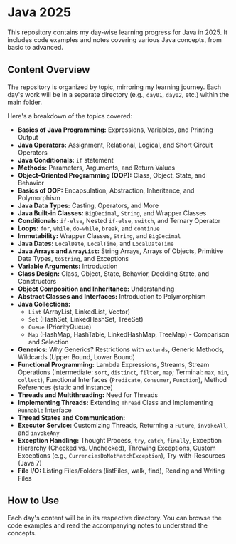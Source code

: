 # Java 2025

This repository contains my day-wise learning progress for Java in 2025.  It includes code examples and notes covering various Java concepts, from basic to advanced.

## Content Overview

The repository is organized by topic, mirroring my learning journey.  Each day's work will be in a separate directory (e.g., `day01`, `day02`, etc.) within the main folder.

Here's a breakdown of the topics covered:

* **Basics of Java Programming:** Expressions, Variables, and Printing Output
* **Java Operators:** Assignment, Relational, Logical, and Short Circuit Operators
* **Java Conditionals:** `if` statement
* **Methods:** Parameters, Arguments, and Return Values
* **Object-Oriented Programming (OOP):** Class, Object, State, and Behavior
* **Basics of OOP:** Encapsulation, Abstraction, Inheritance, and Polymorphism
* **Java Data Types:** Casting, Operators, and More
* **Java Built-in Classes:** `BigDecimal`, `String`, and Wrapper Classes
* **Conditionals:** `if-else`, Nested `if-else`, `switch`, and Ternary Operator
* **Loops:** `for`, `while`, `do-while`, `break`, and `continue`
* **Immutability:** Wrapper Classes, `String`, and `BigDecimal`
* **Java Dates:** `LocalDate`, `LocalTime`, and `LocalDateTime`
* **Java Arrays and `ArrayList`:** String Arrays, Arrays of Objects, Primitive Data Types, `toString`, and Exceptions
* **Variable Arguments:** Introduction
* **Class Design:** Class, Object, State, Behavior, Deciding State, and Constructors
* **Object Composition and Inheritance:** Understanding
* **Abstract Classes and Interfaces:** Introduction to Polymorphism
* **Java Collections:**
    * `List` (ArrayList, LinkedList, Vector)
    * `Set` (HashSet, LinkedHashSet, TreeSet)
    * `Queue` (PriorityQueue)
    * `Map` (HashMap, HashTable, LinkedHashMap, TreeMap) - Comparison and Selection
* **Generics:** Why Generics? Restrictions with `extends`, Generic Methods, Wildcards (Upper Bound, Lower Bound)
* **Functional Programming:** Lambda Expressions, Streams, Stream Operations (Intermediate: `sort`, `distinct`, `filter`, `map`; Terminal: `max`, `min`, `collect`), Functional Interfaces (`Predicate`, `Consumer`, `Function`), Method References (static and instance)
* **Threads and Multithreading:** Need for Threads
* **Implementing Threads:** Extending `Thread` Class and Implementing `Runnable` Interface
* **Thread States and Communication:**
* **Executor Service:** Customizing Threads, Returning a `Future`, `invokeAll`, and `invokeAny`
* **Exception Handling:** Thought Process, `try`, `catch`, `finally`, Exception Hierarchy (Checked vs. Unchecked), Throwing Exceptions, Custom Exceptions (e.g., `CurrenciesDoNotMatchException`), Try-with-Resources (Java 7)
* **File I/O:** Listing Files/Folders (listFiles, walk, find), Reading and Writing Files

## How to Use

Each day's content will be in its respective directory.  You can browse the code examples and read the accompanying notes to understand the concepts.

